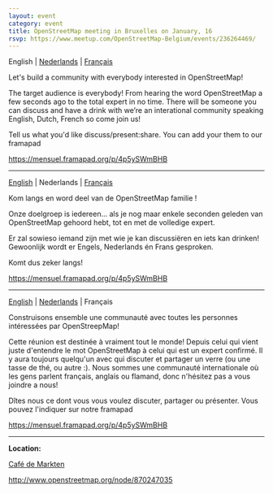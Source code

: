 ```yaml
---
layout: event
category: event
title: OpenStreetMap meeting in Bruxelles on January, 16
rsvp: https://www.meetup.com/OpenStreetMap-Belgium/events/236264469/
---
```


English | [Nederlands](#nl) | [Français](#fr)

<a name="en"></a>Let's build a community with everybody interested in OpenStreetMap!

The target audience is everybody! From hearing the word OpenStreetMap a few seconds ago to the total expert in no time. There will be someone you can discuss and have a drink with we’re an interational community speaking English, Dutch, French so come join us!

Tell us what you'd like discuss/present:share. You can add your them to our framapad

<https://mensuel.framapad.org/p/4p5ySWmBHB>

---

[English](#en) | Nederlands | [Français](#fr)

<a name="nl"></a>Kom langs en word deel van de OpenStreetMap familie !

Onze doelgroep is iedereen... als je nog maar enkele seconden geleden van OpenStreetMap gehoord hebt, tot en met de volledige expert.

Er zal sowieso iemand zijn met wie je kan discussiëren en iets kan drinken! Gewoonlijk wordt er Engels, Nederlands én Frans gesproken.

Komt dus zeker langs!

<https://mensuel.framapad.org/p/4p5ySWmBHB>

---

[English](#en) | [Nederlands](#nl) | Français

<a name="fr"></a>Construisons ensemble une communauté avec toutes les personnes intéressées par OpenStreepMap!

Cette réunion est destinée à vraiment tout le monde! Depuis celui qui vient juste d'entendre le mot OpenStreetMap à celui qui est un expert confirmé. Il y aura toujours quelqu'un avec qui discuter et partager un verre (ou une tasse de thé, ou autre :). Nous sommes une communauté internationale où les gens parlent français, anglais ou flamand, donc n'hésitez pas a vous joindre a nous!

Dîtes nous ce dont vous vous voulez discuter, partager ou présenter. Vous pouvez l'indiquer sur notre framapad

<https://mensuel.framapad.org/p/4p5ySWmBHB>

---

**Location:**

[Café de Markten](http://www.demarkten.be/)

<http://www.openstreetmap.org/node/870247035>
